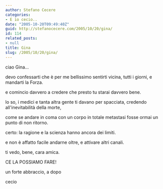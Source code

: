 ```yaml
---
author: Stefano Cecere
categories:
- E io cecio..
date: "2005-10-20T09:49:40Z"
guid: http://stefanocecere.com/2005/10/20/gina/
id: 114
related_posts:
- null
title: Gina
slug: /2005/10/20/gina/
---
```


<img src='/wp-content/12_uscita_moschea_diacksao2.jpg' alt='' align='left' />ciao Gina…
  
devo confessarti che è per me bellissimo sentirti vicina, tutti i giorni, e mandarti la Forza.
  
e comincio davvero a credere che presto tu starai davvero bene.
  
lo so, i medici e tanta altra gente ti davano per spacciata, credendo all'inevitabilit&#xe0; della morte,
  
come se andare in coma con un corpo in totale metastasi fosse ormai un punto di non ritorno.

certo: la ragione e la scienza hanno ancora dei limiti.
  
e non è affatto facile andarne oltre, e attivare altri canali.

ti vedo, bene, cara amica.
  
CE LA POSSIAMO FARE!

un forte abbraccio, a dopo
  
cecio